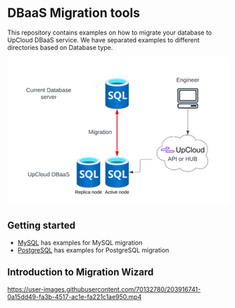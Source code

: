 # DBaaS Migration tools
This repository contains examples on how to migrate your database to UpCloud DBaaS service. We have separated examples to different
directories based on Database type.

![Migration diagram](diag.png)

## Getting started
- [MySQL](mysql/) has examples for MySQL migration
- [PostgreSQL](postgresql/) has examples for PostgreSQL migration

## Introduction to Migration Wizard

https://user-images.githubusercontent.com/70132780/203916741-0a15dd49-fa3b-4517-ac1e-fa221c1ae950.mp4

